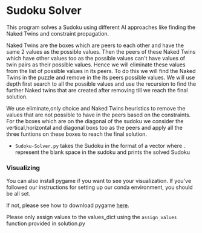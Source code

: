 # Sudoku Solver

This program solves a Sudoku using different AI approaches like finding the Naked Twins and constraint propagation. 

Naked Twins are the boxes which are peers to each other and have the same 2 values as the possible values. Then the peers of these Naked Twins which have other values too as the possible values can't have values of twin pairs as their possible values. Hence we will eliminate these values from the list of possible values in its peers. To do this we will find the Naked Twins in the puzzle and remove in the its peers possible values. We will use depth first search to all the possible values and use the recursion to find the further Naked twins that are created after removing till we reach the final solution.

We use eliminate,only choice and Naked Twins heuristics to remove the values that are not possible to have in the peers based on the constraints. For the boxes which are on the diagonal of the sudoku we consider the vertical,horizontal and diagonal boxs too as the peers and apply all the three funtions on these boxes to reach the final solution. 


* `Sudoku-Solver.py` takes the Sudoku in the format of a vector where `.` represent the blank space in the sudoku and prints the solved Sudoku

### Visualizing

You can also install pygame if you want to see your visualization. If you've followed our instructions for setting up our conda environment, you should be all set.

If not, please see how to download pygame [here](http://www.pygame.org/download.shtml).

Please only assign values to the values_dict using the ```assign_values``` function provided in solution.py
